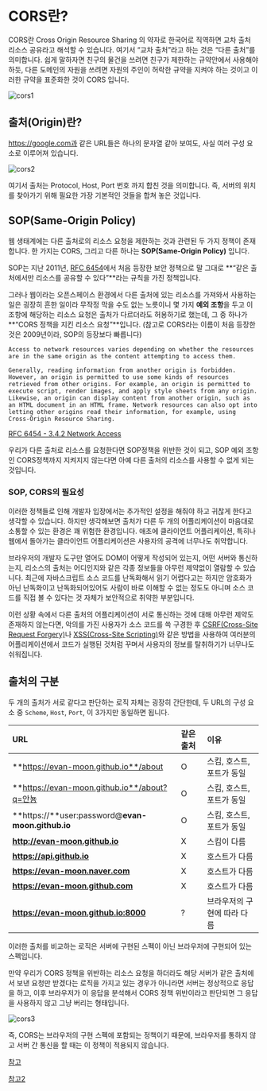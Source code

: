# CORS란?

CORS란 Cross Origin Resource Sharing 의 약자로 한국어로 직역하면 교차 출처 리소스 공유라고 해석할 수 있습니다. 여기서 “교차 출처”라고 하는 것은 “다른 출처”를 의미합니다. 쉽게 말하자면 친구의 물건을 쓰려면 친구가 제한하는 규약안에서 사용해야 하듯, 다른 도메인의 자원을 쓰려면 자원의 주인이 허락한 규약을 지켜야 하는 것이고 이러한 규약을 표준화한 것이 CORS 입니다.

![cors1](https://github.com/Ahrang777/Ahrang777.github.io/assets/59478159/0fef1179-2b9c-4b65-b44b-f62dad4c0627)



## 출처(Origin)란?

https://google.com과 같은 URL들은 하나의 문자열 같아 보여도, 사실 여러 구성 요소로 이루어져 있습니다.

 ![cors2](https://github.com/Ahrang777/Ahrang777.github.io/assets/59478159/79c3b0fe-07e6-4323-91aa-beb6771ffaca)



여기서 출처는 Protocol, Host, Port 번호 까지 합친 것을 의미합니다. 즉, 서버의 위치를 찾아가기 위해 필요한 가장 기본적인 것들을 합쳐 놓은 것입니다. 



## SOP(Same-Origin Policy)

웹 생태계에는 다른 출처로의 리소스 요청을 제한하는 것과 관련된 두 가지 정책이 존재합니다. 한 가지는 CORS, 그리고 다른 하나는 **SOP(Same-Origin Policy)** 입니다. 

SOP는 지난 2011년, [RFC 6454](https://tools.ietf.org/html/rfc6454#page-5)에서 처음 등장한 보안 정책으로 말 그대로 **“같은 출처에서만 리소스를 공유할 수 있다”**라는 규칙을 가진 정책입니다. 

그러나 웹이라는 오픈스페이스 환경에서 다른 출처에 있는 리소스를 가져와서 사용하는 일은 굉장히 흔한 일이라 무작정 막을 수도 없는 노릇이니 몇 가지 **예외 조항**을 두고 이 조항에 해당하는 리소스 요청은 출처가 다르더라도 허용하기로 했는데, 그 중 하나가 **“CORS 정책을 지킨 리소스 요청”**입니다. (참고로 CORS라는 이름이 처음 등장한 것은 2009년이라, SOP의 등장보다 빠릅니다)

```
Access to network resources varies depending on whether the resources are in the same origin as the content attempting to access them.

Generally, reading information from another origin is forbidden. However, an origin is permitted to use some kinds of resources retrieved from other origins. For example, an origin is permitted to execute script, render images, and apply style sheets from any origin. Likewise, an origin can display content from another origin, such as an HTML document in an HTML frame. Network resources can also opt into letting other origins read their information, for example, using Cross-Origin Resource Sharing.
```

[RFC 6454 - 3.4.2 Network Access](https://tools.ietf.org/html/rfc6454#section-3.4.2)



우리가 다른 출처로 리소스를 요청한다면 SOP정책을 위반한 것이 되고, SOP 예외 조항인 CORS정책까지 지켜지지 않는다면 아예 다른 출처의 리소스를 사용할 수 없게 되는 것입니다. 



### SOP, CORS의 필요성

이러한 정책들로 인해 개발자 입장에서는 추가적인 설정을 해줘야 하고 귀찮게 한다고 생각할 수 있습니다. 하지만 생각해보면 출처가 다른 두 개의 어플리케이션이 마음대로 소통할 수 있는 환경은 꽤 위험한 환경입니다. 애초에 클라이언트 어플리케이션, 특히나 웹에서 돌아가는 클라이언트 어플리케이션은 사용자의 공격에 너무나도 취약합니다. 

브라우저의 개발자 도구만 열어도 DOM이 어떻게 작성되어 있는지, 어떤 서버와 통신하는지, 리소스의 출처는 어디인지와 같은 각종 정보들을 아무런 제약없이 열람할 수 있습니다. 최근에 자바스크립트 소스 코드를 난독화해서 읽기 어렵다고는 하지만 암호화가 아닌 난독화이고 난독화되어있어도 사람이 바로 이해할 수 없는 정도도 아니며 소스 코드를 직접 볼 수 있다는 것 자체가 보안적으로 취약한 부분입니다. 

이런 상황 속에서 다른 출처의 어플리케이션이 서로 통신하는 것에 대해 아무런 제약도 존재하지 않는다면, 악의를 가진 사용자가 소스 코드를 쓱 구경한 후 [CSRF(Cross-Site Request Forgery)](https://ko.wikipedia.org/wiki/사이트_간_요청_위조)나 [XSS(Cross-Site Scripting)](https://ko.wikipedia.org/wiki/사이트_간_스크립팅)와 같은 방법을 사용하여 여러분의 어플리케이션에서 코드가 실행된 것처럼 꾸며서 사용자의 정보를 탈취하기가 너무나도 쉬워집니다.



## 출처의 구분

두 개의 출처가 서로 같다고 판단하는 로직 자체는 굉장히 간단한데, 두 URL의 구성 요소 중 `Scheme`, `Host`, `Port`, 이 3가지만 동일하면 됩니다.

| URL                                               | 같은 출처 | 이유                        |
| :------------------------------------------------ | :-------- | :-------------------------- |
| **https://evan-moon.github.io**/about             | O         | 스킴, 호스트, 포트가 동일   |
| **https://evan-moon.github.io**/about?q=안뇽      | O         | 스킴, 호스트, 포트가 동일   |
| **https://**user:password@**evan-moon.github.io** | O         | 스킴, 호스트, 포트가 동일   |
| **http://evan-moon.github.io**                    | X         | 스킴이 다름                 |
| **https://api.github.io**                         | X         | 호스트가 다름               |
| **https://evan-moon.naver.com**                   | X         | 호스트가 다름               |
| **https://evan-moon.github.com**                  | X         | 호스트가 다름               |
| **https://evan-moon.github.io:8000**              | ?         | 브라우저의 구현에 따라 다름 |

이러한 출처를 비교하는 로직은 서버에 구현된 스펙이 아닌 브라우저에 구현되어 있는 스펙입니다. 

만약 우리가 CORS 정책을 위반하는 리소스 요청을 하더라도 해당 서버가 같은 출처에서 보낸 요청만 받겠다는 로직을 가지고 있는 경우가 아니라면 서버는 정상적으로 응답을 하고, 이후 브라우저가 이 응답을 분석해서 CORS 정책 위반이라고 판단되면 그 응답을 사용하지 않고 그냥 버리는 형태입니다.

![cors3](https://github.com/Ahrang777/Ahrang777.github.io/assets/59478159/e98a5037-7fee-4cce-bc67-5934af54230a)



즉, CORS는 브라우저의 구현 스펙에 포함되는 정책이기 때문에, 브라우저를 통하지 않고 서버 간 통신을 할 때는 이 정책이 적용되지 않습니다.



[참고](https://tecoble.techcourse.co.kr/post/2020-07-18-cors/)

[참고2](https://evan-moon.github.io/2020/05/21/about-cors/)

